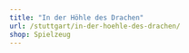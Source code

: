 ```yaml
---
title: "In der Höhle des Drachen"
url: /stuttgart/in-der-hoehle-des-drachen/
shop: Spielzeug
---
```

